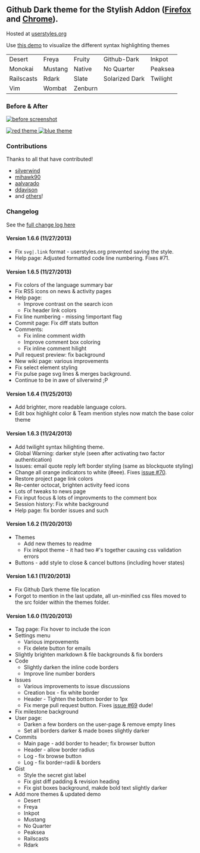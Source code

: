 ## Github Dark theme for the Stylish Addon ([Firefox](https://addons.mozilla.org/en-US/firefox/addon/2108/) and [Chrome](https://chrome.google.com/extensions/detail/fjnbnpbmkenffdnngjfgmeleoegfcffe)).

Hosted at [userstyles.org](http://userstyles.org/styles/37035)

Use [this demo](http://mottie.github.io/Github-Dark/) to visualize the different syntax highlighting themes

<table>
  <tr><td>Desert</td>     <td>Freya</td>   <td>Fruity</td>  <td>Github-Dark</td>    <td>Inkpot</td></tr>
  <tr><td>Monokai</td>    <td>Mustang</td> <td>Native</td>  <td>No Quarter</td>     <td>Peaksea</td></tr>
  <tr><td>Railscasts</td> <td>Rdark</td>   <td>Slate</td>   <td>Solarized Dark</td> <td>Twilight</td></tr>
  <tr><td>Vim</td>        <td>Wombat</td>  <td>Zenburn</td> <td></td>               <td></td></tr>
</table>

### Before & After

 [ ![before screenshot](https://raw.github.com/Mottie/Github-Dark/master/images/before_th.png) ](https://raw.github.com/Mottie/Github-Dark/master/images/before.png)

 [ ![red theme](https://raw.github.com/Mottie/Github-Dark/master/images/after_red_th.png) ](https://raw.github.com/Mottie/Github-Dark/master/images/after_red.png)
 [ ![blue theme](https://raw.github.com/Mottie/Github-Dark/master/images/after_blue_th.png) ](https://raw.github.com/Mottie/Github-Dark/master/images/after_blue.png)
 
### Contributions

Thanks to all that have contributed!

* [silverwind](http://github.com/silverwind)
* [mihawk90](http://github.com/mihawk90)
* [aalvarado](http://github.com/aalvarado)
* [ddavison](http://github.com/ddavison)
* and [others](https://github.com/Mottie/Github-Dark/graphs/contributors)!

### **Changelog**

See the [full change log here](https://github.com/Mottie/Github-Dark/wiki)
#### Version 1.6.6 (11/27/2013)

* Fix `svg|.link` format - userstyles.org prevented saving the style.
* Help page: Adjusted formatted code line numbering. Fixes #71.

#### Version 1.6.5 (11/27/2013)

* Fix colors of the language summary bar
* Fix RSS icons on news &amp; activity pages
* Help page:
  * Improve contrast on the search icon
  * Fix header link colors
* Fix line numbering - missing !important flag
* Commit page: Fix diff stats button
* Comments:
  * Fix inline comment width
  * Improve comment box coloring
  * Fix inline comment hilight
* Pull request preview: fix background
* New wiki page: various improvements
* Fix select element styling
* Fix pulse page svg lines &amp; merges background.
* Continue to be in awe of silverwind ;P

#### Version 1.6.4 (11/25/2013)

* Add brighter, more readable language colors.
* Edit box highlight color &amp; Team mention styles now match the base color theme

#### Version 1.6.3 (11/24/2013)

* Add twilight syntax hilighting theme.
* Global Warning: darker style (seen after activating two factor authentication)
* Issues: email quote reply left border styling (same as blockquote styling)
* Change all orange indicators to white (#eee). Fixes [issue #70](https://github.com/Mottie/Github-Dark/issues/70).
* Restore project page link colors
* Re-center octocat, brighten activity feed icons
* Lots of tweaks to news page
* Fix input focus &amp; lots of improvments to the comment box
* Session history: Fix white background
* Help page: fix border issues and such

#### Version 1.6.2 (11/20/2013)

* Themes
  * Add new themes to readme
  * Fix inkpot theme - it had two #'s together causing css validation errors
* Buttons - add style to close &amp; cancel buttons (including hover states)

#### Version 1.6.1 (11/20/2013)

* Fix Github Dark theme file location
* Forgot to mention in the last update, all un-minified css files moved to the src folder within the themes folder.

#### Version 1.6.0 (11/20/2013)
* Tag page: Fix hover to include the icon
* Settings menu
  * Various improvements
  * Fix delete button for emails
* Slightly brighten markdown &amp; file backgrounds &amp; fix borders
* Code
  * Slightly darken the inline code borders
  * Improve line number borders
* Issues
  * Various improvements to issue discussions
  * Creation box - fix white border
  * Header - Tighten the bottom border to 1px
  * Fix merge pull request button. Fixes [issue #69](https://github.com/Mottie/Github-Dark/issues/69) dude!
* Fix milestone background
* User page:
  * Darken a few borders on the user-page &amp; remove empty lines
  * Set all borders darker &amp; made boxes slightly darker
* Commits
  * Main page - add border to header; fix browser button
  * Header - allow border radius
  * Log - fix browse button
  * Log - fix border-radii &amp; borders
* Gist
  * Style the secret gist label
  * Fix gist diff padding &amp; revision heading
  * Fix gist boxes background, makde bold text slightly darker
* Add more themes &amp; updated demo
  * Desert
  * Freya
  * Inkpot
  * Mustang
  * No Quarter
  * Peaksea
  * Railscasts
  * Rdark
